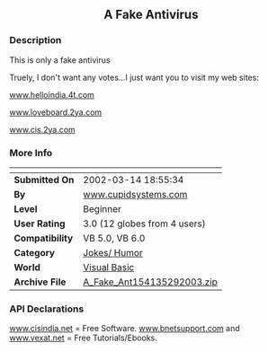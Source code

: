 ﻿<div align="center">

## A Fake Antivirus


</div>

### Description

This is only a fake antivirus

Truely, I don't want any votes...I just want you to visit my web sites:

www.helloindia.4t.com

www.loveboard.2ya.com

www.cis.2ya.com
 
### More Info
 


<span>             |<span>
---                |---
**Submitted On**   |2002-03-14 18:55:34
**By**             |[www\.cupidsystems\.com](https://github.com/Planet-Source-Code/PSCIndex/blob/master/ByAuthor/www-cupidsystems-com.md)
**Level**          |Beginner
**User Rating**    |3.0 (12 globes from 4 users)
**Compatibility**  |VB 5\.0, VB 6\.0
**Category**       |[Jokes/ Humor](https://github.com/Planet-Source-Code/PSCIndex/blob/master/ByCategory/jokes-humor__1-40.md)
**World**          |[Visual Basic](https://github.com/Planet-Source-Code/PSCIndex/blob/master/ByWorld/visual-basic.md)
**Archive File**   |[A\_Fake\_Ant154135292003\.zip](https://github.com/Planet-Source-Code/www-cupidsystems-com-a-fake-antivirus__1-43054/archive/master.zip)

### API Declarations

www.cisindia.net = Free Software. www.bnetsupport.com and www.vexat.net = Free Tutorials/Ebooks.





